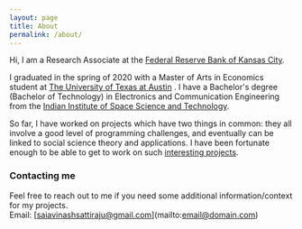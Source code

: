 ```yaml
---
layout: page
title: About
permalink: /about/
---
```


Hi, I am a Research Associate at the [Federal Reserve Bank of Kansas City](https://www.kansascityfed.org/).

I graduated in the spring of 2020 with a Master of Arts in Economics student at [The University of Texas at Austin](https://liberalarts.utexas.edu/economics/) . I have a Bachelor's degree (Bachelor of Technology) in Electronics and Communication Engineering from the [Indian Institute of Space Science and Technology](https://www.iist.ac.in/).  
  
So far, I have worked on projects which have two things in common: they all involve a good level of programming challenges, and eventually can be linked to social science theory and applications. I have been fortunate enough to be able to get to work on such [interesting projects](https://10avinash.github.io/projects/).  


### Contacting me
Feel free to reach out to me if you need some additional information/context for my projects.  
Email: [saiavinashsattiraju@gmail.com](mailto:email@domain.com\)  
  


